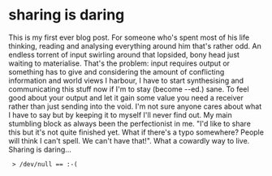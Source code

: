 # sharing is daring #

This is my first ever blog post. For someone who's spent most of his life thinking, reading and analysing everything around him that's rather odd. An endless torrent of input swirling around that lopsided, bony head just waiting to materialise. That's the problem: input requires output or something has to give and considering the amount of conflicting information and world views I harbour, I have to start synthesising and communicating this stuff now if I'm to stay (become --ed.) sane. To feel good about your output and let it gain some value you need a receiver rather than just sending into the void. I'm not sure anyone cares about what I have to say but by keeping it to myself I'll never find out. My main stumbling block as always been the perfectionist in me. "I'd like to share this but it's not quite finished yet. What if there's a typo somewhere? People will think I can't spell. We can't have that!". What a cowardly way to live. Sharing is daring...

` > /dev/null == :-(`
